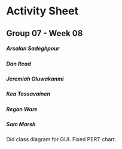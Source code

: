 # Activity Sheet

## Group 07 - Week 08

##### Arsalan Sadeghpour


##### Dan Read

##### Jeremiah Oluwakanmi

##### Kea Tossavainen

##### Regan Ware

##### Sam Marsh

Did class diagram for GUI. Fixed PERT chart.

